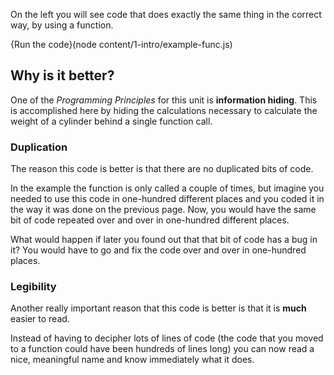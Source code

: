 On the left you will see code that does exactly the same thing in the correct way, by using a function.

{Run the code}(node content/1-intro/example-func.js)

## Why is it better?
One of the *Programming Principles* for this unit is **information hiding**. This is accomplished here by hiding the calculations necessary to calculate the weight of a cylinder behind a single function call.

### Duplication
The reason this code is better is that there are no duplicated bits of code. 

In the example the function is only called a couple of times, but imagine you needed to use this code in one-hundred different places and you coded it in the way it was done on the previous page. Now, you would have the same bit of code repeated over and over in one-hundred different places.

What would happen if later you found out that that bit of code has a bug in it? You would have to go and fix the code over and over in one-hundred places.

### Legibility
Another really important reason that this code is better is that it is **much** easier to read.

Instead of having to decipher lots of lines of code (the code that you moved to a function could have been hundreds of lines long) you can now read a nice, meaningful name and know immediately what it does.